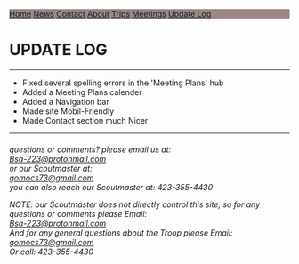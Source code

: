 <!-- V3.00-0/0 -->
<div class="topnav">
  <a href="https://troop223.github.io/">Home</a>
  <a href="https://troop223.github.io/NewsHub">News</a>
  <a href="https://troop223.github.io/#CONTACT">Contact</a>
  <a href="https://troop223.github.io/ABOUT">About</a>
  <a href="https://troop223.github.io/prev+futureTrips">Trips</a>
  <a href="https://troop223.github.io/MeetingPlansHub">Meetings</a>
  <a class="active" href="https://troop223.github.io/UpdateLog">Update Log</a>
</div>
<h1>UPDATE LOG</h1>
  <hr>
  <ul>
    <li>Fixed several spelling errors in the 'Meeting Plans' hub</li>
    <li>Added a Meeting Plans calender</li>
    <li>Added a Navigation bar</li>
    <li>Made site Mobil-Friendly</li>
    <li>Made Contact section much Nicer</li>
  </ul>
  <hr>
<div class="Center">
  <div class="flexbox-item flexbox-CONTACT">
<h6>
    <div id="CONTACT">
  questions or comments? please email us at:  <br>
<a href="mailto:Bsa-223@protonmail.com">Bsa-223@protonmail.com</a> 
  <br> 
  or our Scoutmaster at: 
<br>
<a href="mailto:gomocs73@gmail.com">gomocs73@gmail.com</a>
  <br>
  you can also reach our Scoutmaster at:
   423-355-4430
    </div>
<p>
	
  NOTE: our Scoutmaster does not directly control this site, so for any questions or comments please Email: 
  <br>
<a href="mailto:Bsa-223@protonmail.com">Bsa-223@protonmail.com </a>
<br> And for any general questions about the Troop please Email:
<br>
<a href="mailto:gomocs73@gmail.com">gomocs73@gmail.com</a>
  <br>
Or call:  423-355-4430
  </p>
  </h6>
 <!-- NOTE: These Div closers are VERY necessary DO NOT delete -->
  </div>
  </div>
  </div>
<style>
  .topnav {
  overflow: hidden;
  /*turns the background color on News, Contact, and about a color*/
  background-color: #998887;
  
}

.topnav a {
  float: left;
  color: #f2f2f2;
  text-align: center;
  padding: 14px 16px;
  text-decoration: none;
  font-size: 17px;
}

.topnav a:hover {
/* changes what color the background, text color when you hover over it*/
  background-color: darkgrey;
  color: white;
}

.topnav a.active {
/*changes the color of the main tab background, text color, respectivly*/
  background-color: #5e5453;
  color: white;
}

.flexbox-CONTACT {

  min-height: 200px;
  
}
.Center {

text-align: center;

}
  

</style>
